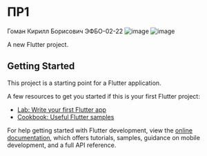# ПР1
Гоман Кирилл Борисович ЭФБО-02-22
![image](https://github.com/user-attachments/assets/0c8095c9-5f85-455f-b7f6-233aad581950)
![image](https://github.com/user-attachments/assets/a7680d2b-904f-4ec7-8548-63810aa4bcd4)


A new Flutter project.

## Getting Started

This project is a starting point for a Flutter application.

A few resources to get you started if this is your first Flutter project:

- [Lab: Write your first Flutter app](https://docs.flutter.dev/get-started/codelab)
- [Cookbook: Useful Flutter samples](https://docs.flutter.dev/cookbook)

For help getting started with Flutter development, view the
[online documentation](https://docs.flutter.dev/), which offers tutorials,
samples, guidance on mobile development, and a full API reference.
